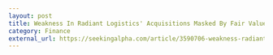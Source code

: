 ```yaml
---
layout: post
title: Weakness In Radiant Logistics' Acquisitions Masked By Fair Value Of Contingent Consideration
category: Finance
external_url: https://seekingalpha.com/article/3590706-weakness-radiant-logistics-acquisitions-masked-fair-value-contingent-consideration
---
```

